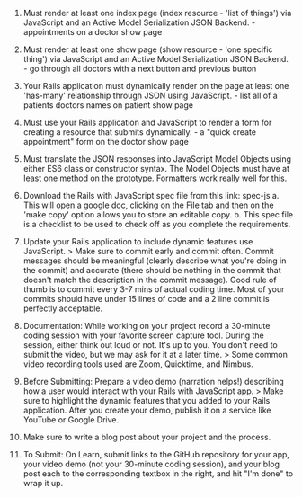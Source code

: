 1. Must render at least one index page (index resource - 'list of things') via JavaScript and an Active Model Serialization JSON Backend. - appointments on a doctor show page

2. Must render at least one show page (show resource - 'one specific thing') via JavaScript and an Active Model Serialization JSON Backend. - go through all doctors with a next button and previous button

3. Your Rails application must dynamically render on the page at least one 'has-many' relationship through JSON using JavaScript. - list all of a patients doctors names on patient show page

4. Must use your Rails application and JavaScript to render a form for creating a resource that submits dynamically. - a "quick create appointment" form on the doctor show page

5. Must translate the JSON responses into JavaScript Model Objects using either ES6 class or constructor syntax. The Model Objects must have at least one method on the prototype. Formatters work really well for this.



1. Download the Rails with JavaScript spec file from this link: spec-js
  a. This will open a google doc, clicking on the File tab and then on the 'make copy' option allows you to store an editable copy.
  b. This spec file is a checklist to be used to check off as you complete the requirements.

2. Update your Rails application to include dynamic features use JavaScript. > Make sure to commit early and commit often. Commit messages should be meaningful (clearly describe what you're doing in the commit) and accurate (there should be nothing in the commit that doesn't match the description in the commit message). Good rule of thumb is to commit every 3-7 mins of actual coding time. Most of your commits should have under 15 lines of code and a 2 line commit is perfectly acceptable.

3. Documentation: While working on your project record a 30-minute coding session with your favorite screen capture tool. During the session, either think out loud or not. It's up to you. You don't need to submit the video, but we may ask for it at a later time. > Some common video recording tools used are Zoom, Quicktime, and Nimbus.

4. Before Submitting: Prepare a video demo (narration helps!) describing how a user would interact with your Rails with JavaScript app. > Make sure to highlight the dynamic features that you added to your Rails application. After you create your demo, publish it on a service like YouTube or Google Drive.

5. Make sure to write a blog post about your project and the process.

6. To Submit: On Learn, submit links to the GitHub repository for your app, your video demo (not your 30-minute coding session), and your blog post each to the corresponding textbox in the right, and hit "I'm done" to wrap it up.
